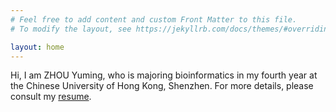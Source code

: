 ```yaml
---
# Feel free to add content and custom Front Matter to this file.
# To modify the layout, see https://jekyllrb.com/docs/themes/#overriding-theme-defaults

layout: home
---
```


Hi, I am ZHOU Yuming, who is majoring bioinformatics in my fourth year at the Chinese University of Hong Kong, Shenzhen. For more details, please consult my [resume](/assets/ZHOU-YUMING-RESUME.pdf).